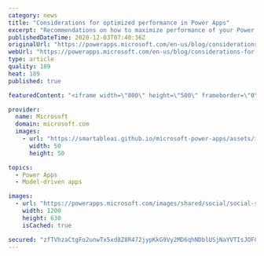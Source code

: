 ```yaml
---
category: news
title: "Considerations for optimized performance in Power Apps"
excerpt: "Recommendations on how to maximize performance of your Power Apps "
publishedDateTime: 2020-12-03T07:40:36Z
originalUrl: "https://powerapps.microsoft.com/en-us/blog/considerations-for-optimized-performance-in-power-apps/"
webUrl: "https://powerapps.microsoft.com/en-us/blog/considerations-for-optimized-performance-in-power-apps/"
type: article
quality: 189
heat: 189
published: true

featuredContent: "<iframe width=\"800\" height=\"500\" frameborder=\"0\" src=\"https://www.youtube.com/embed/jcKoqC9Vfmo\" allow=\"accelerometer; autoplay; encrypted-media; gyroscope; picture-in-picture\" allowfullscreen></iframe>"

provider:
  name: Microsoft
  domain: microsoft.com
  images:
    - url: "https://smartableai.github.io/microsoft-power-apps/assets/images/organizations/microsoft.com-50x50.jpg"
      width: 50
      height: 50

topics:
  - Power Apps
  - Model-driven apps

images:
  - url: "https://powerapps.microsoft.com/images/shared/social/social-share-post-ignite.png"
    width: 1200
    height: 630
    isCached: true

secured: "zfTVhzaCtgFo2unwTx5xd8Z8R472jypKkG9Vy2MD6qhNDblUSjNaYVTIsJOFCz1Bau2EdeCHOoug2Sv3RHj/YIKPWTOV6ZXBGh43aly2k/fhX3fEGScNWfYjMgSUUdy1gL6ObyWQojFV9XwwX/jwRHw2USgXeKOPzguoXdIOrvxzBQbg2WNV09Ubvj3BcMernDfGIGkbCBnf6EEzdmA7mtPXfhLB6Meih80MF5xfj1GsT/yK2eWkqI4AINL/y02yxyYN4xzjXiD8oEpgDFKKNea0ITQoXehwm09RRP90cH1xR4h42WeLZewxoOqn674/zejtLuw8ScMOfOvLFV4JljKzvwtuQGMiyOcsk9wgagNuTf3/50YQSxqWaDNbhF8byygndcTq+/1HmYdkhwEC4JHKPIg+bAUFGUXNEdaQoWV4UmJvH6MQ40HNMzrbDgHhHy5/9PXgEGHv1eXrxDiIjw==;uDO9NFDtPt1+KsBeL4yMAw=="
---
```



